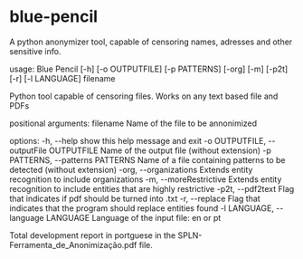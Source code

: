 # blue-pencil
A python anonymizer tool, capable of censoring names, adresses and other sensitive info.

usage: Blue Pencil [-h] [-o OUTPUTFILE] [-p PATTERNS] [-org] [-m] [-p2t] [-r] [-l LANGUAGE] filename

Python tool capable of censoring files. Works on any text based file and PDFs

positional arguments:
  filename              Name of the file to be annonimized

options:
  -h, --help            show this help message and exit
  -o OUTPUTFILE, --outputFile OUTPUTFILE
                        Name of the output file (without extension)
  -p PATTERNS, --patterns PATTERNS
                        Name of a file containing patterns to be detected (without extension)
  -org, --organizations
                        Extends entity recognition to include organizations
  -m, --moreRestrictive
                        Extends entity recognition to include entities that are highly restrictive
  -p2t, --pdf2text      Flag that indicates if pdf should be turned into .txt
  -r, --replace         Flag that indicates that the program should replace entities found
  -l LANGUAGE, --language LANGUAGE
                        Language of the input file: en or pt


Total development report in portguese in the SPLN-Ferramenta_de_Anonimização.pdf file.
